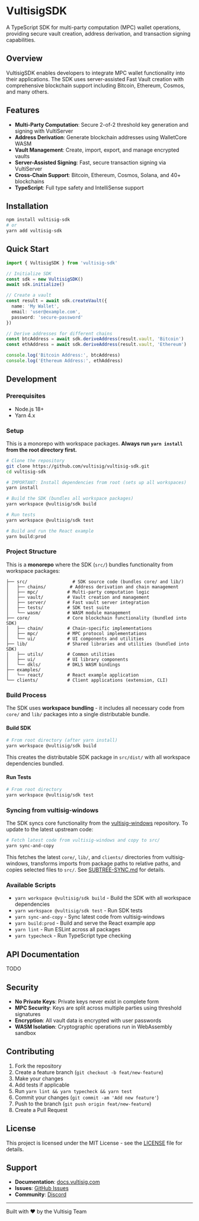 # VultisigSDK

A TypeScript SDK for multi-party computation (MPC) wallet operations, providing secure vault creation, address derivation, and transaction signing capabilities.

## Overview

VultisigSDK enables developers to integrate MPC wallet functionality into their applications. The SDK uses server-assisted Fast Vault creation with comprehensive blockchain support including Bitcoin, Ethereum, Cosmos, and many others.

## Features

- **Multi-Party Computation**: Secure 2-of-2 threshold key generation and signing with VultiServer
- **Address Derivation**: Generate blockchain addresses using WalletCore WASM
- **Vault Management**: Create, import, export, and manage encrypted vaults
- **Server-Assisted Signing**: Fast, secure transaction signing via VultiServer
- **Cross-Chain Support**: Bitcoin, Ethereum, Cosmos, Solana, and 40+ blockchains
- **TypeScript**: Full type safety and IntelliSense support

## Installation

```bash
npm install vultisig-sdk
# or
yarn add vultisig-sdk
```

## Quick Start

```typescript
import { VultisigSDK } from 'vultisig-sdk'

// Initialize SDK
const sdk = new VultisigSDK()
await sdk.initialize()

// Create a vault
const result = await sdk.createVault({
  name: 'My Wallet',
  email: 'user@example.com',
  password: 'secure-password'
})

// Derive addresses for different chains
const btcAddress = await sdk.deriveAddress(result.vault, 'Bitcoin')
const ethAddress = await sdk.deriveAddress(result.vault, 'Ethereum')

console.log('Bitcoin Address:', btcAddress)
console.log('Ethereum Address:', ethAddress)
```

## Development

### Prerequisites

- Node.js 18+
- Yarn 4.x

### Setup

This is a monorepo with workspace packages. **Always run `yarn install` from the root directory first.**

```bash
# Clone the repository
git clone https://github.com/vultisig/vultisig-sdk.git
cd vultisig-sdk

# IMPORTANT: Install dependencies from root (sets up all workspaces)
yarn install

# Build the SDK (bundles all workspace packages)
yarn workspace @vultisig/sdk build

# Run tests
yarn workspace @vultisig/sdk test

# Build and run the React example
yarn build:prod
```

### Project Structure

This is a **monorepo** where the SDK (`src/`) bundles functionality from workspace packages:

```
├── src/                 # SDK source code (bundles core/ and lib/)
│   ├── chains/         # Address derivation and chain management
│   ├── mpc/           # Multi-party computation logic
│   ├── vault/         # Vault creation and management
│   ├── server/        # Fast vault server integration
│   ├── tests/         # SDK test suite
│   └── wasm/          # WASM module management
├── core/              # Core blockchain functionality (bundled into SDK)
│   ├── chain/         # Chain-specific implementations
│   ├── mpc/           # MPC protocol implementations
│   └── ui/            # UI components and utilities
├── lib/               # Shared libraries and utilities (bundled into SDK)
│   ├── utils/         # Common utilities
│   ├── ui/            # UI library components
│   └── dkls/          # DKLS WASM bindings
├── examples/
│   └── react/         # React example application
└── clients/           # Client applications (extension, CLI)
```

### Build Process

The SDK uses **workspace bundling** - it includes all necessary code from `core/` and `lib/` packages into a single distributable bundle.

#### Build SDK
```bash
# From root directory (after yarn install)
yarn workspace @vultisig/sdk build
```
This creates the distributable SDK package in `src/dist/` with all workspace dependencies bundled.

#### Run Tests
```bash
# From root directory
yarn workspace @vultisig/sdk test
```


### Syncing from vultisig-windows

The SDK syncs core functionality from the [vultisig-windows](https://github.com/vultisig/vultisig-windows) repository. To update to the latest upstream code:

```bash
# Fetch latest code from vultisig-windows and copy to src/
yarn sync-and-copy
```

This fetches the latest `core/`, `lib/`, and `clients/` directories from vultisig-windows, transforms imports from package paths to relative paths, and copies selected files to `src/`. See [SUBTREE-SYNC.md](SUBTREE-SYNC.md) for details.

### Available Scripts

- `yarn workspace @vultisig/sdk build` - Build the SDK with all workspace dependencies
- `yarn workspace @vultisig/sdk test` - Run SDK tests
- `yarn sync-and-copy` - Sync latest code from vultisig-windows
- `yarn build:prod` - Build and serve the React example app
- `yarn lint` - Run ESLint across all packages
- `yarn typecheck` - Run TypeScript type checking

## API Documentation

TODO

## Security

- **No Private Keys**: Private keys never exist in complete form
- **MPC Security**: Keys are split across multiple parties using threshold signatures
- **Encryption**: All vault data is encrypted with user passwords
- **WASM Isolation**: Cryptographic operations run in WebAssembly sandbox

## Contributing

1. Fork the repository
2. Create a feature branch (`git checkout -b feat/new-feature`)
3. Make your changes
4. Add tests if applicable
5. Run `yarn lint && yarn typecheck && yarn test`
6. Commit your changes (`git commit -am 'Add new feature'`)
7. Push to the branch (`git push origin feat/new-feature`)
8. Create a Pull Request

## License

This project is licensed under the MIT License - see the [LICENSE](src/LICENSE) file for details.

## Support

- **Documentation**: [docs.vultisig.com](https://docs.vultisig.com)
- **Issues**: [GitHub Issues](https://github.com/vultisig/vultisig-sdk/issues)
- **Community**: [Discord](https://discord.gg/vultisig)

---

Built with ❤️ by the Vultisig Team